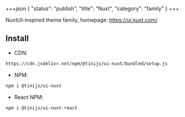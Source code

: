 +++json
{
  "status": "publish",
  "title": "Nuxt",
  "category": "family"
}
+++

NuxtUI-inspired theme family, homepage: https://ui.nuxt.com/

## Install

- CDN:

```txt
https://cdn.jsdelivr.net/npm/@tinijs/ui-nuxt/bundled/setup.js
```

- NPM:

```bash
npm i @tinijs/ui-nuxt
```

- React NPM:

```bash
npm i @tinijs/ui-nuxt-react
```
